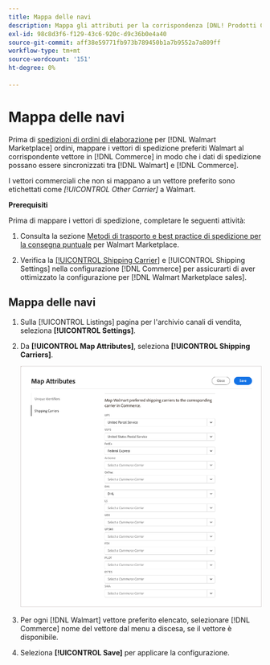 ```yaml
---
title: Mappa delle navi
description: Mappa gli attributi per la corrispondenza [DNL! Prodotti Commerce a quelli esistenti [!DNL Walmart Marketplace] elenchi e sincronizzazione dei dati tra [!DNL Channel Manager] e [!DNL Walmart].
exl-id: 98c8d3f6-f129-43c6-920c-d9c36b0e4a40
source-git-commit: aff38e59771fb973b789450b1a7b9552a7a809ff
workflow-type: tm+mt
source-wordcount: '151'
ht-degree: 0%

---
```



# Mappa delle navi

Prima di [spedizioni di ordini di elaborazione](process-orders.md#ship-an-order) per [!DNL Walmart Marketplace] ordini, mappare i vettori di spedizione preferiti Walmart al corrispondente vettore in [!DNL Commerce] in modo che i dati di spedizione possano essere sincronizzati tra [!DNL Walmart] e [!DNL Commerce].

I vettori commerciali che non si mappano a un vettore preferito sono etichettati come *[!UICONTROL Other Carrier]* a Walmart.

**Prerequisiti**

Prima di mappare i vettori di spedizione, completare le seguenti attività:

1. Consulta la sezione [Metodi di trasporto e best practice di spedizione per la consegna puntuale](https://sellerhelp.walmart.com/s/guide?article=000009473) per Walmart Marketplace.

1. Verifica la [[!UICONTROL Shipping Carrier]](https://docs.magento.com/user-guide/shipping/carriers.html) e [!UICONTROL Shipping Settings] nella configurazione [!DNL Commerce] per assicurarti di aver ottimizzato la configurazione per [!DNL Walmart Marketplace sales].

## Mappa delle navi

1. Sulla [!UICONTROL Listings] pagina per l&#39;archivio canali di vendita, seleziona **[!UICONTROL Settings]**.

1. Da **[!UICONTROL Map Attributes]**, seleziona **[!UICONTROL Shipping Carriers]**.

   ![Mappa delle navi](assets/map-shipping-carriers.png)

1. Per ogni [!DNL Walmart] vettore preferito elencato, selezionare [!DNL Commerce] nome del vettore dal menu a discesa, se il vettore è disponibile.

1. Seleziona **[!UICONTROL Save]** per applicare la configurazione.
